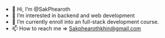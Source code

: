 - 👋 Hi, I’m @SakPhearoth
- 👀 I’m interested in backend and web development
- 🌱 I’m currently enroll into an full-stack development course.
- 📫 How to reach me => Sakphearothkhin@gmail.com

<!---
SakPhearoth/SakPhearoth is a ✨ special ✨ repository because its `README.md` (this file) appears on your GitHub profile.
You can click the Preview link to take a look at your changes.
--->
